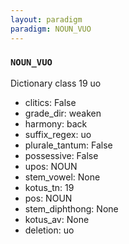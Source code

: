 ```yaml
---
layout: paradigm
paradigm: NOUN_VUO
---
```

### ` NOUN_VUO `

Dictionary class 19 uo
* clitics: False
* grade_dir: weaken
* harmony: back
* suffix_regex: uo
* plurale_tantum: False
* possessive: False
* upos: NOUN
* stem_vowel: None
* kotus_tn: 19
* pos: NOUN
* stem_diphthong: None
* kotus_av: None
* deletion: uo
